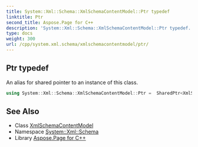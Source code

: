 ```yaml
---
title: System::Xml::Schema::XmlSchemaContentModel::Ptr typedef
linktitle: Ptr
second_title: Aspose.Page for C++
description: 'System::Xml::Schema::XmlSchemaContentModel::Ptr typedef. An alias for shared pointer to an instance of this class in C++.'
type: docs
weight: 300
url: /cpp/system.xml.schema/xmlschemacontentmodel/ptr/
---
```

## Ptr typedef


An alias for shared pointer to an instance of this class.

```cpp
using System::Xml::Schema::XmlSchemaContentModel::Ptr =  SharedPtr<XmlSchemaContentModel>
```

## See Also

* Class [XmlSchemaContentModel](../)
* Namespace [System::Xml::Schema](../../)
* Library [Aspose.Page for C++](../../../)
